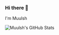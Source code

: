 ### Hi there 👋

<!--
**Muulsh/Muulsh** is a ✨ _special_ ✨ repository because its `README.md` (this file) appears on your GitHub profile.

Here are some ideas to get you started:

- 🔭 I’m currently working on ...
- 🌱 I’m currently learning ...
- 👯 I’m looking to collaborate on ...
- 🤔 I’m looking for help with ...
- 💬 Ask me about ...
- 📫 How to reach me: ...
- 😄 Pronouns: ...
- ⚡ Fun fact: ...
-->

I'm Muulsh

![Muulsh's GitHub Stats](https://github-readme-stats.vercel.app/api?username=Muulsh&show_icons=true&hide_border=true&theme=dark)
